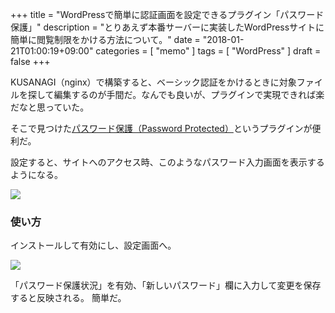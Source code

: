 +++
title = "WordPressで簡単に認証画面を設定できるプラグイン「パスワード保護」"
description = "とりあえず本番サーバーに実装したWordPressサイトに簡単に閲覧制限をかける方法について。"
date = "2018-01-21T01:00:19+09:00"
categories = [ "memo" ]
tags = [ "WordPress" ]
draft = false
+++

KUSANAGI（nginx）で構築すると、ベーシック認証をかけるときに対象ファイルを探して編集するのが手間だ。なんでも良いが、プラグインで実現できれば楽だなと思っていた。

そこで見つけた[パスワード保護（Password Protected）](https://ja.wordpress.org/plugins/password-protected/)というプラグインが便利だ。

設定すると、サイトへのアクセス時、このようなパスワード入力画面を表示するようになる。

![](/img/wordpress-plugin-authentication.jpg "")

### 使い方

インストールして有効にし、設定画面へ。

![](/img/wordpress-plugin-authentication01.jpg "")

「パスワード保護状況」を有効、「新しいパスワード」欄に入力して変更を保存すると反映される。
簡単だ。
